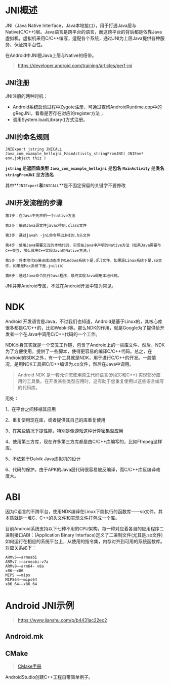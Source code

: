 # JNI概述

JNI（Java Native Interface，Java本地接口），用于打通Java层与Native(C/C++)层。Java语言是跨平台的语言，而这跨平台的背后都是依靠Java虚拟机，虚拟机采用C/C++编写，适配各个系统，通过JNI为上层Java提供各种服务，保证跨平台性。

在Android中JNI是Java上层与Native的纽带。

> https://developer.android.com/training/articles/perf-jni

## JNI注册

JNI注册的两种时机：

- Android系统启动过程中Zygote注册，可通过查询AndroidRuntime.cpp中的gRegJNI，看看是否存在对应的register方法；
- 调用System.loadLibrary()方式注册。

## JNI的命名规则

```undefined
JNIExport jstring JNICALL Java_com_example_hellojni_MainActivity_stringFromJNI( JNIEnv* env,jobject thiz ) 
```

**`jstring`** 是**返回值类型**
 **`Java_com_example_hellojni`** 是**包名**
 **`MainActivity`** 是**类名**
 **`stringFromJNI`** 是**方法名**

其中**`JNIExport`**和**`JNICALL`**是不固定保留的关键字不要修改

## JNI开发流程的步骤

```
第1步：在Java中先声明一个native方法

第2步：编译Java源文件javac得到.class文件

第3步：通过javah -jni命令导出JNI的.h头文件

第4步：使用Java需要交互的本地代码，实现在Java中声明的Native方法（如果Java需要与C++交互，那么就用C++实现Java的Native方法。）

第5步：将本地代码编译成动态库(Windows系统下是.dll文件，如果是Linux系统下是.so文件，如果是Mac系统下是.jnilib)

第6步：通过Java命令执行Java程序，最终实现Java调用本地代码。
```

JNI并非Android专属，不过在Android开发中较为常见。

# NDK

Android 开发语言是Java，不过我们也知道，Android是基于Linux的，其核心库很多都是C/C++的，比如Webkit等。那么NDK的作用，就是Google为了提供给开发者一个在Java中调用C/C++代码的一个工作。

NDK本身其实就是一个交叉工作链，包含了Android上的一些库文件，然后，NDK为了方便使用，提供了一些脚本，使得更容易的编译C/C++代码。总之，在Android的SDK之外，有一个工具就是NDK，用于进行C/C++的开发。一般情况，是用NDK工具把C/C++编译为.co文件，然后在Java中调用。

> Android NDK 是一套允许您使用原生代码语言(例如C和C++) 实现部分应用的工具集。在开发某些类型应用时，这有助于您重复使用以这些语言编写的代码库。

用处：

1、在平台之间移植其应用

2、重复使用现在库，或者提供其自己的库重复使用

3、在某些情况下提性能，特别是像游戏这种计算密集型应用

4、使用第三方库，现在许多第三方库都是由C/C++库编写的，比如Ffmpeg这样库。

5、不依赖于Dalvik Java虚拟机的设计

6、代码的保护。由于APK的Java层代码很容易被反编译，而C/C++库反编译难度大。

# ABI

因为C语言的不跨平台，使用NDK编译在Linux下能执行的函数库——so文件。其本质就是一堆C、C++的头文件和实现文件打包成一个库。

目前Android系统支持以下七种不用的CPU架构，每一种对应着各自的应用程序二进制接口ABI：(Application Binary Interface)定义了二进制文件(尤其是.so文件)如何运行在相应的系统平台上，从使用的指令集，内存对齐到可用的系统函数库。对应关系如下：

```
ARMv5——armeabi
ARMv7 ——armeabi-v7a
ARMv8——arm64- v8a
x86——x86
MIPS ——mips
MIPS64——mips64
x86_64——x86_64
```

# Android JNI示例

> https://www.jianshu.com/p/b4431ac22ec2

## Android.mk

## CMake

> [CMake手册](https://www.zybuluo.com/khan-lau/note/254724)

AndroidStudio创建C++工程自带简单例子。



